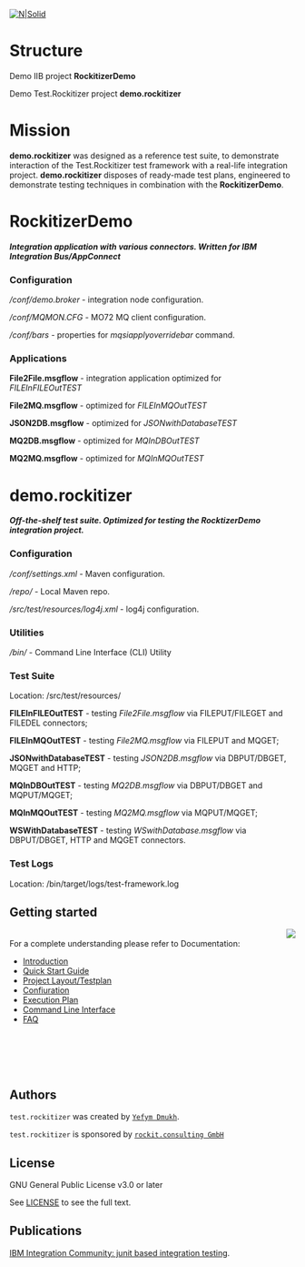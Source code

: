 [![N|Solid](http://www.rockit.consulting/images/logo-fixed.png)](http://www.rockit.consulting)

# Structure
Demo IIB project **RockitizerDemo** 

Demo Test.Rockitizer project **demo.rockitizer**

# Mission

**demo.rockitizer** was designed as a reference test suite, to demonstrate interaction of the Test.Rockitizer test framework with a real-life integration project. 
**demo.rockitizer** disposes of ready-made test plans, engineered to demonstrate testing techniques in combination with the **RockitizerDemo**. 

# RockitizerDemo 
***Integration application with various connectors. Written for IBM Integration Bus/AppConnect***
### Configuration
*/conf/demo.broker* - integration node configuration.

*/conf/MQMON.CFG* - MO72 MQ client configuration.

*/conf/bars* - properties for *mqsiapplyoverridebar* command.

### Applications

**File2File.msgflow** - integration application optimized for *FILEInFILEOutTEST*

**File2MQ.msgflow** - optimized for *FILEInMQOutTEST*

**JSON2DB.msgflow** - optimized for *JSONwithDatabaseTEST*

**MQ2DB.msgflow** - optimized for *MQInDBOutTEST*

**MQ2MQ.msgflow** - optimized for *MQInMQOutTEST*


# demo.rockitizer 
***Off-the-shelf test suite. Optimized for testing the RocktizerDemo integration project.*** 

### Configuration
*/conf/settings.xml* - Maven configuration.

*/repo/* - Local Maven repo.

*/src/test/resources/log4j.xml* - log4j configuration.

### Utilities
*/bin/* - Command Line Interface (CLI) Utility

### Test Suite 

Location: /src/test/resources/

**FILEInFILEOutTEST** - testing *File2File.msgflow* via FILEPUT/FILEGET and FILEDEL connectors;

**FILEInMQOutTEST** - testing *File2MQ.msgflow* via FILEPUT and MQGET;

**JSONwithDatabaseTEST** - testing *JSON2DB.msgflow* via DBPUT/DBGET, MQGET and HTTP;

**MQInDBOutTEST** - testing *MQ2DB.msgflow* via DBPUT/DBGET and MQPUT/MQGET;

**MQInMQOutTEST** - testing *MQ2MQ.msgflow* via MQPUT/MQGET;

**WSWithDatabaseTEST** - testing *WSwithDatabase.msgflow* via DBPUT/DBGET, HTTP and MQGET connectors.

### Test Logs
Location: /bin/target/logs/test-framework.log

## Getting started
<span>
<img align="right" src="https://github.com/rockitconsulting/test.rockitizer/blob/master/docs/img/architecture_with_dependency_small.jpg?raw=true">
<br>
For a complete understanding please refer to Documentation: 
<br>
<ul>
<li><a href="https://rockit.atlassian.net/wiki/spaces/TR/pages/926842891/Introduction" target="_blank">Introduction</a></li>
<li><a href="https://rockit.atlassian.net/wiki/spaces/TR/pages/941228053/Quick+Start" target="_blank">Quick Start Guide</a></li>
<li><a href="https://rockit.atlassian.net/wiki/spaces/TR/pages/947716159/Project+layout" target="_blank">Project Layout/Testplan</a></li>
<li><a href="https://rockit.atlassian.net/wiki/spaces/TR/pages/947191889/Configuration" target="_blank">Confiuration</a></li>
<li><a href="https://rockit.atlassian.net/wiki/spaces/TR/pages/947224777/JUnit+and+Assertions" target="_blank">Execution Plan</a></li>
<li><a href="https://rockit.atlassian.net/wiki/spaces/TR/pages/947322990/Command-Line" target="_blank">Command Line Interface</a></li>
<li><a href="https://rockit.atlassian.net/wiki/spaces/TR/pages/929824873/FAQ" target="_blank">FAQ</a></li>
</ul>
</span>
<br><br><br><br>

## Authors

`test.rockitizer` was created by [`Yefym Dmukh`](https://github.com/yefymdmukh).

`test.rockitizer` is sponsored by [`rockit.consulting GmbH`](http://www.rockit.consulting/)

## License
GNU General Public License v3.0 or later

See [LICENSE](LICENSE.md) to see the full text.

## Publications
[IBM Integration Community: junit based integration testing](https://developer.ibm.com/integration/blog/2017/08/29/junit-based-integration-testing-ibm-integration-bus/).
